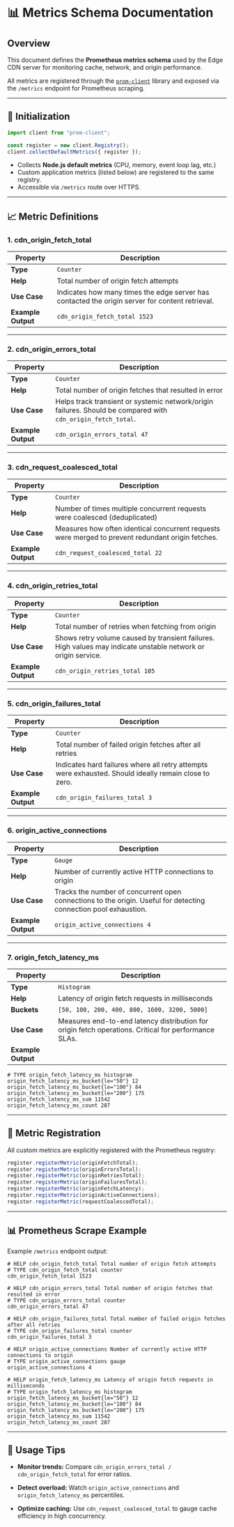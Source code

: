 # 📊 Metrics Schema Documentation

## Overview

This document defines the **Prometheus metrics schema** used by the Edge CDN server for monitoring cache, network, and origin performance.

All metrics are registered through the [`prom-client`](https://github.com/siimon/prom-client) library and exposed via the `/metrics` endpoint for Prometheus scraping.

---

## 🔧 Initialization

```ts
import client from "prom-client";

const register = new client.Registry();
client.collectDefaultMetrics({ register });
```

* Collects **Node.js default metrics** (CPU, memory, event loop lag, etc.)
* Custom application metrics (listed below) are registered to the same registry.
* Accessible via `/metrics` route over HTTPS.

---

## 📈 Metric Definitions

### 1. **cdn_origin_fetch_total**

| Property           | Description                                                                                     |
| ------------------ | ----------------------------------------------------------------------------------------------- |
| **Type**           | `Counter`                                                                                       |
| **Help**           | Total number of origin fetch attempts                                                           |
| **Use Case**       | Indicates how many times the edge server has contacted the origin server for content retrieval. |
| **Example Output** | `cdn_origin_fetch_total 1523`                                                                   |

---

### 2. **cdn_origin_errors_total**

| Property           | Description                                                                                                  |
| ------------------ | ------------------------------------------------------------------------------------------------------------ |
| **Type**           | `Counter`                                                                                                    |
| **Help**           | Total number of origin fetches that resulted in error                                                        |
| **Use Case**       | Helps track transient or systemic network/origin failures. Should be compared with `cdn_origin_fetch_total`. |
| **Example Output** | `cdn_origin_errors_total 47`                                                                                 |

---

### 3. **cdn_request_coalesced_total**

| Property           | Description                                                                                       |
| ------------------ | ------------------------------------------------------------------------------------------------- |
| **Type**           | `Counter`                                                                                         |
| **Help**           | Number of times multiple concurrent requests were coalesced (deduplicated)                        |
| **Use Case**       | Measures how often identical concurrent requests were merged to prevent redundant origin fetches. |
| **Example Output** | `cdn_request_coalesced_total 22`                                                                  |

---

### 4. **cdn_origin_retries_total**

| Property           | Description                                                                                                   |
| ------------------ | ------------------------------------------------------------------------------------------------------------- |
| **Type**           | `Counter`                                                                                                     |
| **Help**           | Total number of retries when fetching from origin                                                             |
| **Use Case**       | Shows retry volume caused by transient failures. High values may indicate unstable network or origin service. |
| **Example Output** | `cdn_origin_retries_total 105`                                                                                |

---

### 5. **cdn_origin_failures_total**

| Property           | Description                                                                                           |
| ------------------ | ----------------------------------------------------------------------------------------------------- |
| **Type**           | `Counter`                                                                                             |
| **Help**           | Total number of failed origin fetches after all retries                                               |
| **Use Case**       | Indicates hard failures where all retry attempts were exhausted. Should ideally remain close to zero. |
| **Example Output** | `cdn_origin_failures_total 3`                                                                         |

---

### 6. **origin_active_connections**

| Property           | Description                                                                                                      |
| ------------------ | ---------------------------------------------------------------------------------------------------------------- |
| **Type**           | `Gauge`                                                                                                          |
| **Help**           | Number of currently active HTTP connections to origin                                                            |
| **Use Case**       | Tracks the number of concurrent open connections to the origin. Useful for detecting connection pool exhaustion. |
| **Example Output** | `origin_active_connections 4`                                                                                    |

---

### 7. **origin_fetch_latency_ms**

| Property           | Description                                                                                          |
| ------------------ | ---------------------------------------------------------------------------------------------------- |
| **Type**           | `Histogram`                                                                                          |
| **Help**           | Latency of origin fetch requests in milliseconds                                                     |
| **Buckets**        | `[50, 100, 200, 400, 800, 1600, 3200, 5000]`                                                         |
| **Use Case**       | Measures end-to-end latency distribution for origin fetch operations. Critical for performance SLAs. |
| **Example Output** |                                                                                                      |

```
# TYPE origin_fetch_latency_ms histogram
origin_fetch_latency_ms_bucket{le="50"} 12
origin_fetch_latency_ms_bucket{le="100"} 84
origin_fetch_latency_ms_bucket{le="200"} 175
origin_fetch_latency_ms_sum 11542
origin_fetch_latency_ms_count 287
```

---

## 🧮 Metric Registration

All custom metrics are explicitly registered with the Prometheus registry:

```ts
register.registerMetric(originFetchTotal);
register.registerMetric(originErrorsTotal);
register.registerMetric(originRetriesTotal);
register.registerMetric(originFailuresTotal);
register.registerMetric(originFetchLatency);
register.registerMetric(originActiveConnections);
register.registerMetric(requestCoalescedTotal);
```

---

## 📊 Prometheus Scrape Example

Example `/metrics` endpoint output:

```
# HELP cdn_origin_fetch_total Total number of origin fetch attempts
# TYPE cdn_origin_fetch_total counter
cdn_origin_fetch_total 1523

# HELP cdn_origin_errors_total Total number of origin fetches that resulted in error
# TYPE cdn_origin_errors_total counter
cdn_origin_errors_total 47

# HELP cdn_origin_failures_total Total number of failed origin fetches after all retries
# TYPE cdn_origin_failures_total counter
cdn_origin_failures_total 3

# HELP origin_active_connections Number of currently active HTTP connections to origin
# TYPE origin_active_connections gauge
origin_active_connections 4

# HELP origin_fetch_latency_ms Latency of origin fetch requests in milliseconds
# TYPE origin_fetch_latency_ms histogram
origin_fetch_latency_ms_bucket{le="50"} 12
origin_fetch_latency_ms_bucket{le="100"} 84
origin_fetch_latency_ms_bucket{le="200"} 175
origin_fetch_latency_ms_sum 11542
origin_fetch_latency_ms_count 287
```

---

## 🧠 Usage Tips

* **Monitor trends:**
  Compare `cdn_origin_errors_total / cdn_origin_fetch_total` for error ratios.

* **Detect overload:**
  Watch `origin_active_connections` and `origin_fetch_latency_ms` percentiles.

* **Optimize caching:**
  Use `cdn_request_coalesced_total` to gauge cache efficiency in high concurrency.
